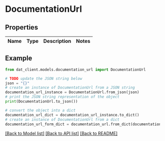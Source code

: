 # DocumentationUrl


## Properties

Name | Type | Description | Notes
------------ | ------------- | ------------- | -------------

## Example

```python
from dat_client.models.documentation_url import DocumentationUrl

# TODO update the JSON string below
json = "{}"
# create an instance of DocumentationUrl from a JSON string
documentation_url_instance = DocumentationUrl.from_json(json)
# print the JSON string representation of the object
print(DocumentationUrl.to_json())

# convert the object into a dict
documentation_url_dict = documentation_url_instance.to_dict()
# create an instance of DocumentationUrl from a dict
documentation_url_form_dict = documentation_url.from_dict(documentation_url_dict)
```
[[Back to Model list]](../README.md#documentation-for-models) [[Back to API list]](../README.md#documentation-for-api-endpoints) [[Back to README]](../README.md)


